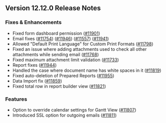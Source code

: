 ## Version 12.12.0 Release Notes

### Fixes & Enhancements


- Fixed form dashboard permission ([#11901](https://github.com/frappe/frappe/pull/11901))
- Email fixes ([#11754](https://github.com/frappe/frappe/pull/11754)) ([#11946](https://github.com/frappe/frappe/pull/11946)) ([#11557](https://github.com/frappe/frappe/pull/11557)) ([#11941](https://github.com/frappe/frappe/pull/11941))
- Allowed "Default Print Language" for Custom Print Formats ([#11798](https://github.com/frappe/frappe/pull/11798))
- Fixed an issue where adding attachments used to check all other attachments while sending email ([#11768](https://github.com/frappe/frappe/pull/11768))
- Fixed maximum attachment limit validation ([#11733](https://github.com/frappe/frappe/pull/11733))
- Report fixes ([#11944](https://github.com/frappe/frappe/pull/11944))
- Handled the case where document name has white spaces in it ([#11819](https://github.com/frappe/frappe/pull/11819))
- Fixed auto-deletion of Prepared Reports ([#11955](https://github.com/frappe/frappe/pull/11955))
- Data Import fix ([#11859](https://github.com/frappe/frappe/pull/11859))
- Fixed total row in report builder view ([#11821](https://github.com/frappe/frappe/pull/11821))

### Features

- Option to override calendar settings for Gantt View ([#11807](https://github.com/frappe/frappe/pull/11807))
- Introduced SSL option for outgoing emails ([#11811](https://github.com/frappe/frappe/pull/11811))
